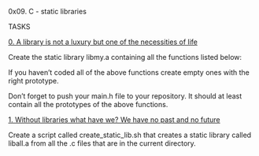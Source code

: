 0x09. C - static libraries

TASKS


[0. A library is not a luxury but one of the necessities of life](libmy.a)


Create the static library libmy.a containing all the functions listed below:


If you haven’t coded all of the above functions create empty ones with the right prototype.


Don’t forget to push your main.h file to your repository. It should at least contain all the prototypes of the above functions.


[1. Without libraries what have we? We have no past and no future](create_static_lib.sh)


Create a script called create_static_lib.sh that creates a static library called liball.a from all the .c files that are in the current directory.

